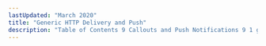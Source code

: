 ```yaml
---
lastUpdated: "March 2020"
title: "Generic HTTP Delivery and Push"
description: "Table of Contents 9 Callouts and Push Notifications 9 1 generic delivery msg dispose 9 2 http request eval 9 3 http response eval..."
---
```


